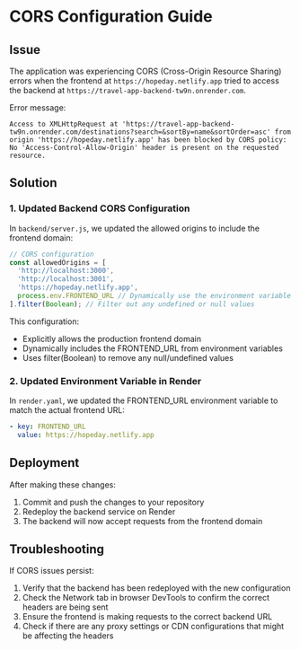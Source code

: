 # CORS Configuration Guide

## Issue
The application was experiencing CORS (Cross-Origin Resource Sharing) errors when the frontend at `https://hopeday.netlify.app` tried to access the backend at `https://travel-app-backend-tw9n.onrender.com`.

Error message:
```
Access to XMLHttpRequest at 'https://travel-app-backend-tw9n.onrender.com/destinations?search=&sortBy=name&sortOrder=asc' from origin 'https://hopeday.netlify.app' has been blocked by CORS policy: No 'Access-Control-Allow-Origin' header is present on the requested resource.
```

## Solution

### 1. Updated Backend CORS Configuration

In `backend/server.js`, we updated the allowed origins to include the frontend domain:

```javascript
// CORS configuration
const allowedOrigins = [
  'http://localhost:3000',
  'http://localhost:3001',
  'https://hopeday.netlify.app',
  process.env.FRONTEND_URL // Dynamically use the environment variable
].filter(Boolean); // Filter out any undefined or null values
```

This configuration:
- Explicitly allows the production frontend domain
- Dynamically includes the FRONTEND_URL from environment variables
- Uses filter(Boolean) to remove any null/undefined values

### 2. Updated Environment Variable in Render

In `render.yaml`, we updated the FRONTEND_URL environment variable to match the actual frontend URL:

```yaml
- key: FRONTEND_URL
  value: https://hopeday.netlify.app
```

## Deployment

After making these changes:

1. Commit and push the changes to your repository
2. Redeploy the backend service on Render
3. The backend will now accept requests from the frontend domain

## Troubleshooting

If CORS issues persist:

1. Verify that the backend has been redeployed with the new configuration
2. Check the Network tab in browser DevTools to confirm the correct headers are being sent
3. Ensure the frontend is making requests to the correct backend URL
4. Check if there are any proxy settings or CDN configurations that might be affecting the headers